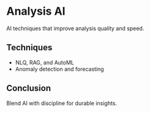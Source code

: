 # Analysis AI

AI techniques that improve analysis quality and speed.

## Techniques
- NLQ, RAG, and AutoML
- Anomaly detection and forecasting

## Conclusion
Blend AI with discipline for durable insights.

